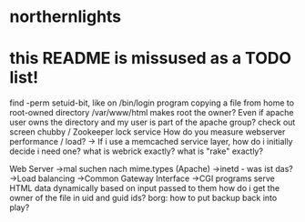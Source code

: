 # northernlights
# this README is missused as a TODO list!

find -perm setuid-bit, like on /bin/login program
copying a file from home to root-owned directory /var/www/html makes root the owner? Even if apache user owns the directory and my user is part of the apache group?
check out screen
chubby / Zookeeper lock service
How do you measure webserver performance / load? 
-> If i use a memcached service layer, how do i initially decide i need one?
what is webrick exactly?
what is "rake" exactly?

Web Server
->mal suchen nach mime.types (Apache)
->inetd - was ist das?
->Load balancing
->Common Gateway Interface
->CGI programs serve HTML data dynamically based on input passed to them
how do i get the owner of the file in uid and guid ids?
borg: how to put backup back into play?